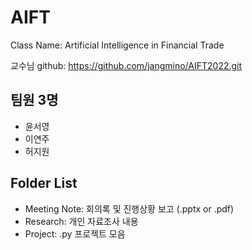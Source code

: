 # AIFT
Class Name: Artificial Intelligence in Financial Trade

교수님 github: https://github.com/jangmino/AIFT2022.git

## 팀원 3명
- 윤서영
- 이연주
- 허지원

## Folder List
- Meeting Note: 회의록 및 진행상황 보고 (.pptx or .pdf)
- Research: 개인 자료조사 내용
- Project: .py 프로젝트 모음
